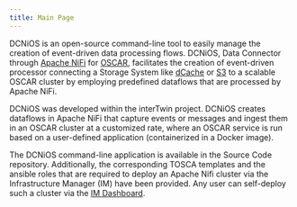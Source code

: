 ```yaml
---
title: Main Page
---
```



DCNiOS is an open-source command-line tool to easily manage the creation of event-driven data processing flows.
DCNiOS, Data Connector through [Apache NiFi](https://nifi.apache.org/) for [OSCAR](https://oscar.grycap.net/), facilitates the creation of event-driven processor connecting a Storage System like [dCache](https://www.dcache.org/) or [S3](https://aws.amazon.com/s3) to a scalable OSCAR cluster by employing predefined dataflows that are processed by Apache NiFi.

DCNiOS was developed within the interTwin project. DCNiOS creates dataflows in Apache NiFi that capture events or messages and ingest them in an OSCAR cluster at a customized rate, where an OSCAR service is run based on a user-defined application (containerized in a Docker image). 

The DCNiOS command-line application is available in the Source Code repository. Additionally, the corresponding TOSCA templates and the ansible roles that are required to deploy an Apache Nifi cluster via the Infrastructure Manager (IM) have been provided. Any user can self-deploy such a cluster via the [IM Dashboard](https://im.egi.eu).
























